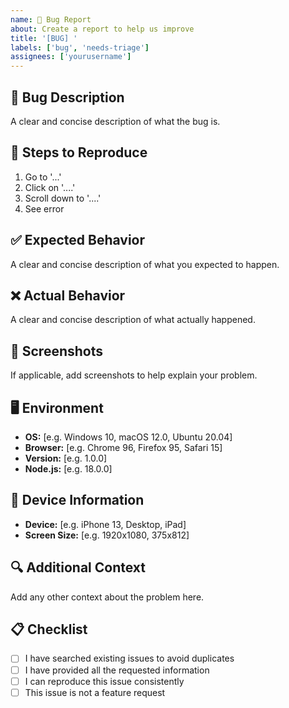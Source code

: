 ```yaml
---
name: 🐛 Bug Report
about: Create a report to help us improve
title: '[BUG] '
labels: ['bug', 'needs-triage']
assignees: ['yourusername']
---
```


## 🐛 Bug Description

A clear and concise description of what the bug is.

## 🔄 Steps to Reproduce

1. Go to '...'
2. Click on '....'
3. Scroll down to '....'
4. See error

## ✅ Expected Behavior

A clear and concise description of what you expected to happen.

## ❌ Actual Behavior

A clear and concise description of what actually happened.

## 📸 Screenshots

If applicable, add screenshots to help explain your problem.

## 🖥️ Environment

- **OS:** [e.g. Windows 10, macOS 12.0, Ubuntu 20.04]
- **Browser:** [e.g. Chrome 96, Firefox 95, Safari 15]
- **Version:** [e.g. 1.0.0]
- **Node.js:** [e.g. 18.0.0]

## 📱 Device Information

- **Device:** [e.g. iPhone 13, Desktop, iPad]
- **Screen Size:** [e.g. 1920x1080, 375x812]

## 🔍 Additional Context

Add any other context about the problem here.

## 📋 Checklist

- [ ] I have searched existing issues to avoid duplicates
- [ ] I have provided all the requested information
- [ ] I can reproduce this issue consistently
- [ ] This issue is not a feature request
